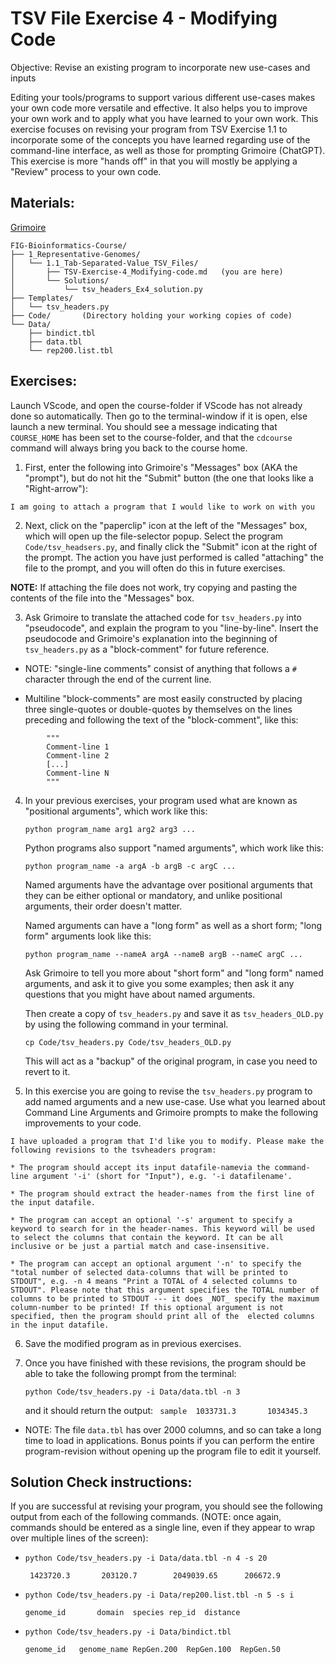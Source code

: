 # TSV File Exercise 4 - Modifying Code

Objective: Revise an existing program to incorporate new use-cases and inputs

Editing your tools/programs to support various different use-cases makes your own code more versatile and effective. It also helps you to improve your own work and to apply what you have learned to your own work. This exercise focuses on revising your program from TSV Exercise 1.1 to incorporate some of the concepts you have learned regarding use of the command-line interface, as well as those for prompting Grimoire (ChatGPT). This exercise is more "hands off" in that you will mostly be applying a "Review" process to your own code.

## Materials: 
[Grimoire](https://chat.openai.com/g/g-n7Rs0IK86-grimoire)

```
FIG-Bioinformatics-Course/
├── 1_Representative-Genomes/
│   └── 1.1_Tab-Separated-Value_TSV_Files/
│       ├── TSV-Exercise-4_Modifying-code.md   (you are here)
│       └── Solutions/
│           └── tsv_headers_Ex4_solution.py
├── Templates/
│   └── tsv_headers.py
├── Code/       (Directory holding your working copies of code)
└── Data/
    ├── bindict.tbl
    ├── data.tbl
    └── rep200.list.tbl
```

## Exercises:

Launch VScode, and open the course-folder
if VScode has not already done so automatically.
Then go to the terminal-window if it is open,
else launch a new terminal.
You should see a message indicating that `COURSE_HOME`
has been set to the course-folder, and that the
`cdcourse` command will always bring you back
to the course home.

1. First, enter the following into Grimoire's "Messages" box (AKA the 
"prompt"), but do not hit the "Submit" button (the one that looks like a "Right-arrow"):

```
I am going to attach a program that I would like to work on with you
```

2. Next, click on the "paperclip" icon at the left of the "Messages" box, which will open up the file-selector popup.
Select the program `Code/tsv_headsers.py`, and finally click the "Submit" icon at the right of the prompt.
The action you have just performed is called "attaching" the file
to the prompt, and you will often do this in future exercises.

**NOTE:** If attaching the file does not work, try copying and pasting the contents of the file into the "Messages" box.

3. Ask Grimoire to translate the attached code for `tsv_headers.py` into "pseudocode",
and explain the program to you "line-by-line".
Insert the pseudocode and Grimoire's explanation into the beginning of `tsv_headers.py` as a "block-comment" for future reference.

* NOTE: "single-line comments" consist of anything that follows a `#` character through the end of the current line.

* Multiline "block-comments" are most easily constructed by placing three single-quotes or double-quotes by themselves on the lines preceding and following the text of the "block-comment", like this:
```
        """
        Comment-line 1
        Comment-line 2
        [...]
        Comment-line N
        """
```

4. In your previous exercises, your program used what are known as "positional arguments", which work like this:

    ``` python program_name arg1 arg2 arg3 ... ```

    Python programs also support "named arguments", which work like this:

    ``` python program_name -a argA -b argB -c argC ... ```

    Named arguments have the advantage over positional arguments that they can be either optional or mandatory, and unlike positional arguments, their order doesn't matter.

    Named arguments can have a "long form" as well as a short form; "long form" arguments look like this:
    
    ``` python program_name --nameA argA --nameB argB --nameC argC ... ```

    Ask Grimoire to tell you more about "short form" and "long form" named arguments, and ask it to give you some examples; then ask it any questions that you might have about named arguments.

    Then create a copy of `tsv_headers.py` and save it as `tsv_headers_OLD.py` by using the following command in your terminal.
    
    ``` cp Code/tsv_headers.py Code/tsv_headers_OLD.py ```

    This will act as a "backup" of the original program, in case you need to revert to it.


5. In this exercise you are going to revise the `tsv_headers.py` program to add named arguments and a new use-case. Use what you learned about Command Line Arguments and Grimoire prompts to make the following improvements to your code.

```
I have uploaded a program that I'd like you to modify. Please make the following revisions to the tsvheaders program:

* The program should accept its input datafile-namevia the command-line argument '-i' (short for "Input"), e.g. '-i datafilename'.

* The program should extract the header-names from the first line of the input datafile.

* The program can accept an optional '-s' argument to specify a keyword to search for in the header-names. This keyword will be used to select the columns that contain the keyword. It can be all inclusive or be just a partial match and case-insensitive. 

* The program can accept an optional argument '-n' to specify the "total number of selected data-columns that will be printed to STDOUT", e.g. -n 4 means "Print a TOTAL of 4 selected columns to STDOUT". Please note that this argument specifies the TOTAL number of columns to be printed to STDOUT --- it does _NOT_ specify the maximum column-number to be printed! If this optional argument is not specified, then the program should print all of the  elected columns in the input datafile.
```
    
6. Save the modified program as in previous exercises. 

7. Once you have finished with these revisions, the program should be able to take the following prompt from the terminal:
    
    ``` python Code/tsv_headers.py -i Data/data.tbl -n 3 ```
    
    and it should return the output:
    ``` sample  1033731.3       1034345.3```
* NOTE: The file `data.tbl` has over 2000 columns, and so can take a long time to load in applications. Bonus points if you can perform the entire program-revision without opening up the program file to edit it yourself.

## Solution Check instructions:

If you are successful at revising your program, you should see the following output from each of the following commands. (NOTE: once again, commands should be entered as a single line, even if they appear to wrap over multiple lines of the screen):

* ``` python Code/tsv_headers.py -i Data/data.tbl -n 4 -s 20 ```

    ``` 1423720.3       203120.7        2049039.65      206672.9```

* ``` python Code/tsv_headers.py -i Data/rep200.list.tbl -n 5 -s i ```

    ```genome_id       domain  species rep_id  distance```

* ``` python Code/tsv_headers.py -i Data/bindict.tbl ```

    ``` genome_id	genome_name	RepGen.200	RepGen.100	RepGen.50 ```
